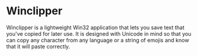 ﻿# WinclipperWinclipper is a lightweight Win32 application that lets you save text that you've copied for later use. It is designed with Unicode in mind so that you can copy any character from any language or a string of emojis and know that it will paste correctly.